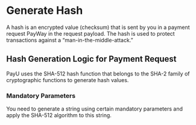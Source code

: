 

# Generate Hash
A hash is an encrypted value (checksum) that is sent by you in a payment request PayWay in the request payload. The hash is used to protect transactions against a “man-in-the-middle-attack.”


## Hash Generation Logic for Payment Request
PayU uses the SHA-512 hash function that belongs to the SHA-2 family of cryptographic functions to generate hash values.

### Mandatory Parameters
You need to generate a string using certain mandatory parameters and apply the SHA-512 algorithm to this string.